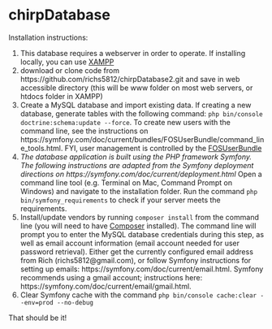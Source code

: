 chirpDatabase
=============

Installation instructions:

<ol>
	<li>This database requires a webserver in order to operate. If installing locally, you can use <a href="https://www.apachefriends.org/index.html">XAMPP</a></li>
	<li>download or clone code from https://github.com/richs5812/chirpDatabase2.git and save in web accessible directory (this will be www folder on most web servers, or htdocs folder in XAMPP)</li>
	<li>Create a MySQL database and import existing data. If creating a new database, generate tables with the following command: <code>php bin/console doctrine:schema:update --force</code>. To create new users with the command line, see the instructions on https://symfony.com/doc/current/bundles/FOSUserBundle/command_line_tools.html. FYI, user management is controlled by the <a href="https://symfony.com/doc/current/bundles/FOSUserBundle/index.html">FOSUserBundle</a></li>
	<li><em>The database application is built using the PHP framework Symfony. The following instructions are adapted from the Symfony deployment directions on https://symfony.com/doc/current/deployment.html</em> Open a command line tool (e.g. Terminal on Mac, Command Prompt on Windows) and navigate to the installation folder. Run the command <code>php bin/symfony_requirements</code> to check if your server meets the requirements.</li>
	<li>Install/update vendors by running <code>composer install</code> from the command line (you will need to have <a href="https://getcomposer.org/">Composer</a> installed). The command line will prompt you to enter the MySQL database credentials during this step, as well as email account information (email account needed for user password retrieval). Either get the currently configured email address from Rich (richs5812@gmail.com), or follow Symfony instructions for setting up emails: https://symfony.com/doc/current/email.html. Symfony recommends using a gmail account; instructions here: https://symfony.com/doc/current/email/gmail.html.</li>
	<li>Clear Symfony cache with the command <code>php bin/console cache:clear --env=prod --no-debug</code></li>
</ol>

That should be it!
